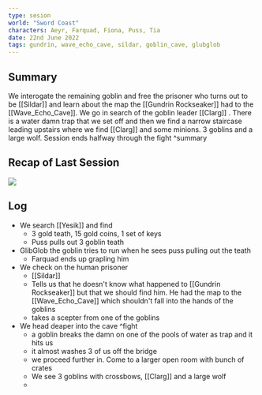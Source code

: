 ```yaml
---
type: sesion
world: "Sword Coast"
characters: Aeyr, Farquad, Fiona, Puss, Tia
date: 22nd June 2022
tags: gundrin, wave_echo_cave, sildar, goblin_cave, glubglob
---
```


## Summary
We interogate the remaining goblin and free the prisoner who turns out to be [[Sildar]] and learn about the map the [[Gundrin Rockseaker]] had to the [[Wave_Echo_Cave]]. We go in search of the goblin leader [[Clarg]] . There is a water damn trap that we set off and then we find a narrow staircase leading upstairs where we find [[Clarg]] and some minions. 3 goblins and a large wolf. Session ends halfway through the fight ^summary


## Recap of Last Session
![](003-20220608-After_Ambush#^summary)


## Log
* We search [[Yesik]] and find
	* 3 gold teath, 15 gold coins, 1 set of keys
	* Puss pulls out 3 goblin teath
* GlibGlob the goblin tries to run when he sees puss pulling out the teath
	* Farquad ends up grapling him
* We check on the human prisoner
	* [[Sildar]]
	* Tells us that he doesn't know what happened to [[Gundrin Rockseaker]] but that we should find him. He had the map to the [[Wave_Echo_Cave]] which shouldn't fall into the hands of the goblins
	* takes a scepter from one of the goblins
* We head deaper into the cave ^fight
	* a goblin breaks the damn on one of the pools of water as trap and it hits us
	* it almost washes 3 of us off the bridge
	* we proceed further in. Come to a larger open room with bunch of crates
	* We see 3 goblins with crossbows, [[Clarg]] and a large wolf
	* 